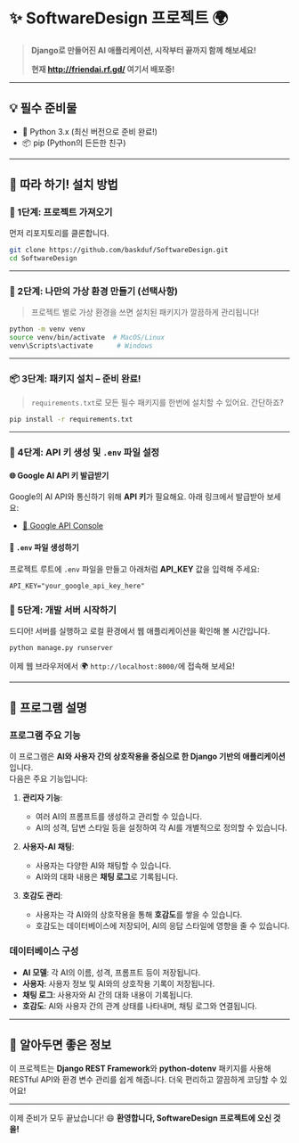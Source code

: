 
# ✨ SoftwareDesign 프로젝트 🌍

> **Django로 만들어진 AI 애플리케이션, 시작부터 끝까지 함께 해보세요!**
> 
> **현재 http://friendai.rf.gd/ 여기서 배포중!**

---

## 💡 필수 준비물

- 🐍 Python 3.x (최신 버전으로 준비 완료!)
- 📦 pip (Python의 든든한 친구)

---

## 🎉 따라 하기! 설치 방법

### 🌱 1단계: 프로젝트 가져오기

먼저 리포지토리를 클론합니다.

```bash
git clone https://github.com/baskduf/SoftwareDesign.git
cd SoftwareDesign
```

---

### 🧪 2단계: 나만의 가상 환경 만들기 (선택사항)

> 프로젝트 별로 가상 환경을 쓰면 설치된 패키지가 깔끔하게 관리됩니다!

```bash
python -m venv venv
source venv/bin/activate  # MacOS/Linux
venv\Scripts\activate      # Windows
```

---

### 📦 3단계: 패키지 설치 – 준비 완료!

> `requirements.txt`로 모든 필수 패키지를 한번에 설치할 수 있어요. 간단하죠?

```bash
pip install -r requirements.txt
```

---

### 🔑 4단계: API 키 생성 및 `.env` 파일 설정

#### 🌐 Google AI API 키 발급받기
Google의 AI API와 통신하기 위해 **API 키**가 필요해요. 아래 링크에서 발급받아 보세요:
- [🔗 Google API Console](https://ai.google.dev/)

#### 📂 `.env` 파일 생성하기
프로젝트 루트에 `.env` 파일을 만들고 아래처럼 **API_KEY** 값을 입력해 주세요:

```plaintext
API_KEY="your_google_api_key_here"
```

### 🚀 5단계: 개발 서버 시작하기

드디어! 서버를 실행하고 로컬 환경에서 웹 애플리케이션을 확인해 볼 시간입니다.

```bash
python manage.py runserver
```

이제 웹 브라우저에서 🌍 `http://localhost:8000/`에 접속해 보세요!

---

## 🧠 프로그램 설명

### 프로그램 주요 기능
이 프로그램은 **AI와 사용자 간의 상호작용을 중심으로 한 Django 기반의 애플리케이션**입니다.  
다음은 주요 기능입니다:

1. **관리자 기능**:
   - 여러 AI의 프롬프트를 생성하고 관리할 수 있습니다.
   - AI의 성격, 답변 스타일 등을 설정하여 각 AI를 개별적으로 정의할 수 있습니다.

2. **사용자-AI 채팅**:
   - 사용자는 다양한 AI와 채팅할 수 있습니다.
   - AI와의 대화 내용은 **채팅 로그**로 기록됩니다.

3. **호감도 관리**:
   - 사용자는 각 AI와의 상호작용을 통해 **호감도**를 쌓을 수 있습니다.
   - 호감도는 데이터베이스에 저장되어, AI의 응답 스타일에 영향을 줄 수 있습니다.

### 데이터베이스 구성
- **AI 모델**: 각 AI의 이름, 성격, 프롬프트 등이 저장됩니다.
- **사용자**: 사용자 정보 및 AI와의 상호작용 기록이 저장됩니다.
- **채팅 로그**: 사용자와 AI 간의 대화 내용이 기록됩니다.
- **호감도**: AI와 사용자 간의 관계 상태를 나타내며, 채팅 로그와 연결됩니다.

---

## 🌈 알아두면 좋은 정보

이 프로젝트는 **Django REST Framework**와 **python-dotenv** 패키지를 사용해 RESTful API와 환경 변수 관리를 쉽게 해줍니다. 더욱 편리하고 깔끔하게 코딩할 수 있어요!

---

이제 준비가 모두 끝났습니다! 😄 **환영합니다, SoftwareDesign 프로젝트에 오신 것을!**
